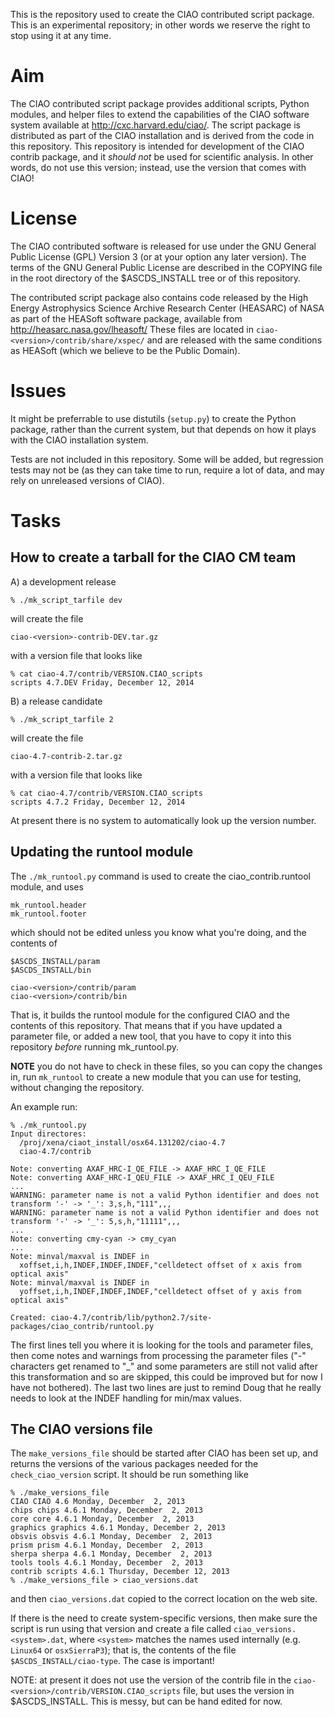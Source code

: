 
This is the repository used to create the CIAO contributed script
package. This is an experimental repository; in other words we
reserve the right to stop using it at any time.

# Aim

The CIAO contributed script package provides additional scripts,
Python modules, and helper files to extend the capabilities of the
CIAO software system available at http://cxc.harvard.edu/ciao/. The
script package is distributed as part of the CIAO installation and
is derived from the code in this repository. This repository is
intended for development of the CIAO contrib package, and it
*should not* be used for scientific analysis. In other words, do
not use this version; instead, use the version that comes with CIAO!

# License

The CIAO contributed software is released for use under the GNU
General Public License (GPL) Version 3 (or at your option any later
version). The terms of the GNU General Public License are described
in the COPYING file in the root directory of the $ASCDS_INSTALL tree
or of this repository.

The contributed script package also contains code released by the
High Energy Astrophysics Science Archive Research Center (HEASARC)
of NASA as part of the HEASoft software package, available from
http://heasarc.nasa.gov/lheasoft/ These files are located in
`ciao-<version>/contrib/share/xspec/` and are released with the
same conditions as HEASoft (which we believe to be the Public Domain).

# Issues

It might be preferrable to use distutils (`setup.py`) to create the
Python package, rather than the current system, but that depends on
how it plays with the CIAO installation system.

Tests are not included in this repository. Some will be added, but
regression tests may not be (as they can take time to run, require
a lot of data, and may rely on unreleased versions of CIAO).

# Tasks

## How to create a tarball for the CIAO CM team

A) a development release

    % ./mk_script_tarfile dev

will create the file

    ciao-<version>-contrib-DEV.tar.gz

with a version file that looks like

    % cat ciao-4.7/contrib/VERSION.CIAO_scripts 
    scripts 4.7.DEV Friday, December 12, 2014

B) a release candidate

    % ./mk_script_tarfile 2

will create the file

    ciao-4.7-contrib-2.tar.gz

with a version file that looks like

    % cat ciao-4.7/contrib/VERSION.CIAO_scripts 
    scripts 4.7.2 Friday, December 12, 2014

At present there is no system to automatically look up the version
number.

## Updating the runtool module

The `./mk_runtool.py` command is used to create the ciao_contrib.runtool
module, and uses

    mk_runtool.header
    mk_runtool.footer

which should not be edited unless you know what you're doing, and the
contents of

    $ASCDS_INSTALL/param
    $ASCDS_INSTALL/bin

    ciao-<version>/contrib/param
    ciao-<version>/contrib/bin

That is, it builds the runtool module for the configured CIAO and the
contents of this repository. That means that if you have updated a
parameter file, or added a new tool, that you have to copy it into
this repository *before* running mk_runtool.py.

**NOTE** you do not have to check in these files, so you can copy the
changes in, run `mk_runtool` to create a new module that you can use
for testing, without changing the repository.

An example run:

    % ./mk_runtool.py
    Input directores:
      /proj/xena/ciaot_install/osx64.131202/ciao-4.7
      ciao-4.7/contrib
   
    Note: converting AXAF_HRC-I_QE_FILE -> AXAF_HRC_I_QE_FILE
    Note: converting AXAF_HRC-I_QEU_FILE -> AXAF_HRC_I_QEU_FILE
    ...
    WARNING: parameter name is not a valid Python identifier and does not transform '-' -> '_': 3,s,h,"111",,,
    WARNING: parameter name is not a valid Python identifier and does not transform '-' -> '_': 5,s,h,"11111",,,
    ...
    Note: converting cmy-cyan -> cmy_cyan
    ...
    Note: minval/maxval is INDEF in
      xoffset,i,h,INDEF,INDEF,INDEF,"celldetect offset of x axis from optical axis"
    Note: minval/maxval is INDEF in
      yoffset,i,h,INDEF,INDEF,INDEF,"celldetect offset of y axis from optical axis"
   
    Created: ciao-4.7/contrib/lib/python2.7/site-packages/ciao_contrib/runtool.py

The first lines tell you where it is looking for the tools and
parameter files, then come notes and warnings from processing the
parameter files ("-" characters get renamed to "_" and some parameters
are still not valid after this transformation and so are skipped, this
could be improved but for now I have not bothered). The last two lines
are just to remind Doug that he really needs to look at the INDEF
handling for min/max values.

## The CIAO versions file

The `make_versions_file` should be started after CIAO has been set up, and
returns the versions of the various packages needed for the
`check_ciao_version` script. It should be run something like

    % ./make_versions_file
    CIAO CIAO 4.6 Monday, December  2, 2013
    chips chips 4.6.1 Monday, December  2, 2013
    core core 4.6.1 Monday, December  2, 2013
    graphics graphics 4.6.1 Monday, December 2, 2013
    obsvis obsvis 4.6.1 Monday, December  2, 2013
    prism prism 4.6.1 Monday, December  2, 2013
    sherpa sherpa 4.6.1 Monday, December  2, 2013
    tools tools 4.6.1 Monday, December  2, 2013
    contrib scripts 4.6.1 Thursday, December 12, 2013
    % ./make_versions_file > ciao_versions.dat

and then `ciao_versions.dat` copied to the correct location on the web
site.

If there is the need to create system-specific versions, then
make sure the script is run using that version and create a
file called `ciao_versions.<system>.dat`, where `<system>` matches
the names used internally (e.g. `Linux64` or `osxSierraP3`); that is,
the contents of the file `$ASCDS_INSTALL/ciao-type`. The case is
important!

NOTE: at present it does not use the version of the contrib file in the
      `ciao-<version>/contrib/VERSION.CIAO_scripts` file, but uses the
      version in $ASCDS_INSTALL. This is messy, but can be hand
      edited for now.
